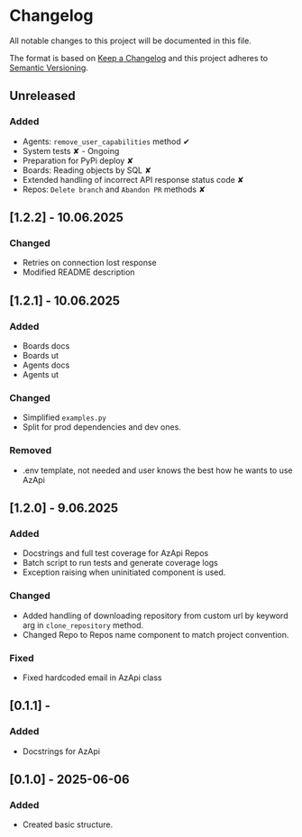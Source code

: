 # Changelog
All notable changes to this project will be documented in this file.

The format is based on [Keep a Changelog](https://keepachangelog.com/en/1.0.0/)
and this project adheres to [Semantic Versioning](https://semver.org/spec/v2.0.0.html).

## Unreleased
### Added
- Agents: `remove_user_capabilities` method ✔
- System tests ✘ - Ongoing
- Preparation for PyPi deploy ✘
- Boards: Reading objects by SQL ✘
- Extended handling of incorrect API response status code ✘
- Repos: `Delete branch` and `Abandon PR` methods ✘

## [1.2.2] - 10.06.2025
### Changed
- Retries on connection lost response 
- Modified README description

## [1.2.1] - 10.06.2025
### Added 
- Boards docs 
- Boards ut 
- Agents docs 
- Agents ut 

### Changed
- Simplified `examples.py` 
- Split for prod dependencies and dev ones. 

### Removed
- .env template, not needed and user knows the best how he wants to use AzApi 

## [1.2.0] - 9.06.2025
### Added
- Docstrings and full test coverage for AzApi Repos
- Batch script to run tests and generate coverage logs
- Exception raising when uninitiated component is used.

### Changed
- Added handling of downloading repository from custom url by keyword arg in `clone_repository` method.
- Changed Repo to Repos name component to match project convention.

### Fixed
- Fixed hardcoded email in AzApi class


## [0.1.1] - 
### Added
- Docstrings for AzApi

## [0.1.0] - 2025-06-06
### Added
- Created basic structure.
